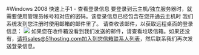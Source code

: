 <!-- --- tag: Windows2008上手 -->
#Windows 2008 快速上手1 - 查看登录信息
要登录到云主机/独立服务器时，就需要使用管理员帐号和对应的密码。该登录信息已经包含在您开通云主机时
我们系统发到您注册时使用邮箱的邮件里了。
请查收该邮件，以获取远程桌面的登录信息：
![](http://i1.51hosting.com/quickstart开通邮件.png)
如果您在收件箱没看到我们发送的邮件，请查看垃圾信箱。如果还没有，请将sales@51hosting.com加入到您信箱联系人列表，然后联系我们再次发送登录信息。
